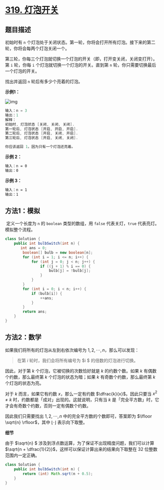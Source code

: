# [319. 灯泡开关](https://leetcode-cn.com/problems/bulb-switcher/)

## 题目描述

初始时有 `n` 个灯泡处于关闭状态。第一轮，你将会打开所有灯泡。接下来的第二轮，你将会每两个灯泡关闭一个。

第三轮，你每三个灯泡就切换一个灯泡的开关（即，打开变关闭，关闭变打开）。第 `i` 轮，你每 `i` 个灯泡就切换一个灯泡的开关。直到第 `n` 轮，你只需要切换最后一个灯泡的开关。

找出并返回 `n` 轮后有多少个亮着的灯泡。



**示例1：**

![img](https://i.loli.net/2021/11/15/KUfSYWexRrPMVtm.jpg)

```java
输入：n = 3
输出：1 
解释：
初始时, 灯泡状态 [关闭, 关闭, 关闭].
第一轮后, 灯泡状态 [开启, 开启, 开启].
第二轮后, 灯泡状态 [开启, 关闭, 开启].
第三轮后, 灯泡状态 [开启, 关闭, 关闭]. 

你应该返回 1，因为只有一个灯泡还亮着。
```

**示例 2：**

```markdown
输入：n = 0
输出：0
```

**示例 3：**

```markdown
输入：n = 1
输出：1
```

## 方法1：模拟

​		定义一个长度为 `n` 的 `boolean` 类型的数组，用 `false` 代表关灯，`true` 代表亮灯。模拟整个流程。

```java
class Solution {
    public int bulbSwitch(int n) {
       int ans = 0;
        boolean[] bulb = new boolean[n];
        for (int i = 1; i <= n; i++) {
            for (int j = 0; j < n; j++) {
                if ((j + 1) % i == 0) {
                    bulb[j] = !bulb[j];
                }
            }
        }
        for (int i = 0; i < n; i++) {
            if (bulb[i]) {
                ++ans;
            }
        }
        return ans;
    }
}
```



## 方法2：数学

如果我们将所有的灯泡从左到右依次编号为 $1, 2, \cdots, n$，那么可以发现：

> 在第 $i$ 轮时，我们会将所有编号为 $i $ 的倍数的灯泡进行切换。

因此，对于第 $k$ 个灯泡，它被切换的次数恰好就是 $k$ 的约数个数。如果 $k$ 有偶数个约数，那么最终第 $k$ 个灯泡的状态为暗；如果 $k$ 有奇数个约数，那么最终第 $k$ 个灯泡的状态为亮。

对于 $k$ 而言，如果它有约数 $x$，那么一定有约数 $\dfrac{k}{x}$。因此只要当 $x^2 \neq k$ 时，约数都是「成对」出现的。这就说明，只有当 $k$ 是「完全平方数」时，它才会有奇数个约数，否则一定有偶数个约数。

因此我们只需要找出 $1, 2, \cdots, n$ 中的完全平方数的个数即可，答案即为 $\lfloor \sqrt{n} \rfloor$，其中 $\lfloor \cdot \rfloor$ 表示向下取整。

**细节**

由于 $\sqrt{n} $  涉及到浮点数运算，为了保证不出现精度问题，我们可以计算 $\sqrt{n + \dfrac{1}{2}}$，这样可以保证计算出来的结果向下取整在 $32$ 位整数范围内一定正确。

```java
class Solution {
    public int bulbSwitch(int n) {
        return (int) Math.sqrt(n + 0.5);
    }
}
```

